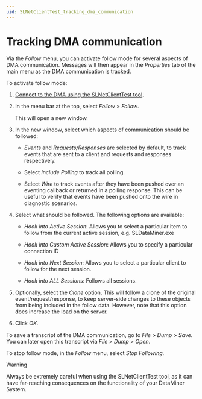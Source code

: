 ```yaml
---
uid: SLNetClientTest_tracking_dma_communication
---
```


# Tracking DMA communication

Via the *Follow* menu, you can activate follow mode for several aspects of DMA communication. Messages will then appear in the *Properties* tab of the main menu as the DMA communication is tracked.

To activate follow mode:

1. [Connect to the DMA using the SLNetClientTest tool](xref:Connecting_to_a_DMA_with_the_SLNetClientTest_tool).

1. In the menu bar at the top, select *Follow* > *Follow*.

   This will open a new window.

1. In the new window, select which aspects of communication should be followed:

   - *Events* and *Requests/Responses* are selected by default, to track events that are sent to a client and requests and responses respectively.

   - Select *Include Polling* to track all polling.

   - Select *Wire* to track events after they have been pushed over an eventing callback or returned in a polling response. This can be useful to verify that events have been pushed onto the wire in diagnostic scenarios.

1. Select what should be followed. The following options are available:

   - *Hook into Active Session*: Allows you to select a particular item to follow from the current active session, e.g. SLDataMiner.exe

   - *Hook into Custom Active Session*: Allows you to specify a particular connection ID

   - *Hook into Next Session*: Allows you to select a particular client to follow for the next session.

   - *Hook into ALL Sessions*: Follows all sessions.

1. Optionally, select the *Clone* option. This will follow a clone of the original event/request/response, to keep server-side changes to these objects from being included in the follow data. However, note that this option does increase the load on the server.

1. Click *OK*.

To save a transcript of the DMA communication, go to *File* > *Dump* > *Save*. You can later open this transcript via *File* > *Dump* > *Open*.

To stop follow mode, in the *Follow* menu, select *Stop Following*.

> [!WARNING]
> Always be extremely careful when using the SLNetClientTest tool, as it can have far-reaching consequences on the functionality of your DataMiner System.
